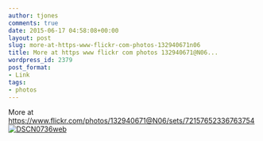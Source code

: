 ```yaml
---
author: tjones
comments: true
date: 2015-06-17 04:58:08+00:00
layout: post
slug: more-at-https-www-flickr-com-photos-132940671n06
title: More at https www flickr com photos 132940671@N06...
wordpress_id: 2379
post_format:
- Link
tags:
- photos
---
```


More at https://www.flickr.com/photos/132940671@N06/sets/72157652336763754
[![DSCN0736web](http://www.theojones.name/wp-content/uploads/2015/06/DSCN0736web.jpg)](http://www.theojones.name/wp-content/uploads/2015/06/DSCN0736web.jpg)
